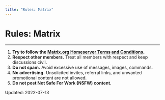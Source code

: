 ```yaml
---
title: "Rules: Matrix"
---
```


# Rules: Matrix

- - -

<div class="container">
  <div class="card">
    <div class="card__body">
      <ol>
        <li><b>Try to follow the <a href="https://matrix.org/legal/terms-and-conditions">Matrix.org Homeserver Terms and Conditions</a>.</b></li>
        <li><b>Respect other members.</b> Treat all members with respect and keep discussions civil.</li>
        <li><b>Do not spam.</b> Avoid excessive use of messages, images, commands.</li>
        <li><b>No advertising.</b> Unsolicited invites, referral links, and unwanted promotional content are not allowed.</li>
        <li><b>Do not post Not Safe For Work (NSFW) content.</b></li>
      </ol>
    </div>
    <div class="card__footer">
      Updated: <span title="YYYY-MM-DD">2022-07-13</span>
    </div>
  </div>
</div>
